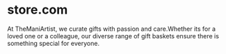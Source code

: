 # store.com
At TheManiArtist, we curate gifts with passion and care.Whether its for a loved one or a colleague, our diverse range of gift baskets ensure there is something special for everyone. 
